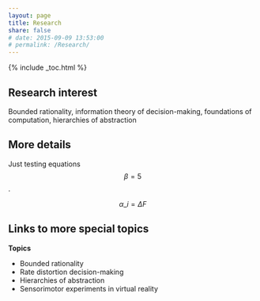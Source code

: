 ```yaml
---
layout: page
title: Research
share: false
# date: 2015-09-09 13:53:00
# permalink: /Research/
---
```



{% include _toc.html %}

## Research interest
Bounded rationality, information theory of decision-making, foundations of computation, hierarchies of abstraction

## More details
Just testing equations $$\beta = 5$$.

$$ \alpha\_i = \Delta F $$

## Links to more special topics
**Topics**  

* Bounded rationality
* Rate distortion decision-making
* Hierarchies of abstraction
* Sensorimotor experiments in virtual reality
